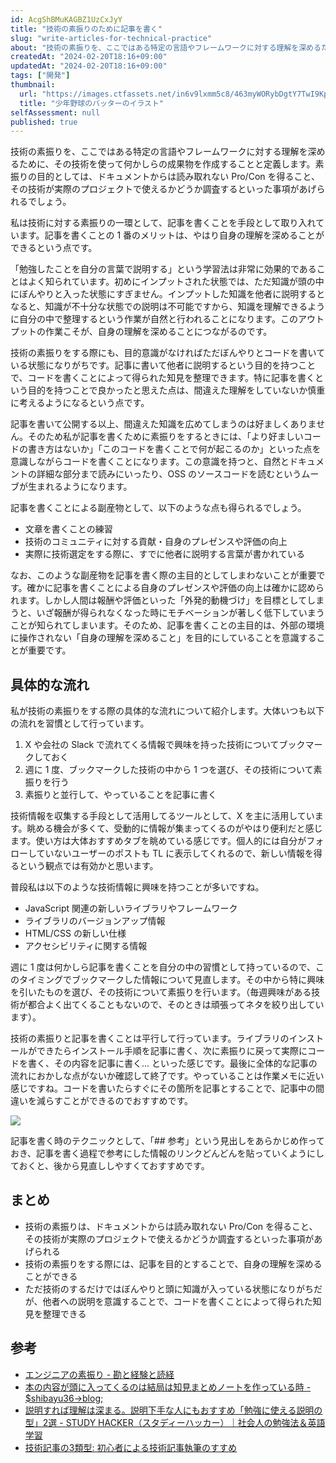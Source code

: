 ```yaml
---
id: AcgShBMuKAGBZ1UzCxJyY
title: "技術の素振りのために記事を書く"
slug: "write-articles-for-technical-practice"
about: "技術の素振りを、ここではある特定の言語やフレームワークに対する理解を深めるために、その技術を使って何かしらの成果物を作成することと定義します。素振りの目的としては、ドキュメントからは読み取れない Pro/Con を得ること、その技術が実際のプロジェクトで使えるかどうか調査するといった事項があげられるでしょう。ただ素振りするだけではぼんやりと頭に知識が入っている状態になりがちですが、他者への説明というアウトプットを意識することで、コードを書くことによって得られた知見を整理できるようになります。"
createdAt: "2024-02-20T18:16+09:00"
updatedAt: "2024-02-20T18:16+09:00"
tags: ["開発"]
thumbnail:
  url: "https://images.ctfassets.net/in6v9lxmm5c8/463myWORybDgtY7TwI9Kpo/3faf8b9c367bedc799adbe00de227dac/baseball_batter_boy_14672.png"
  title: "少年野球のバッターのイラスト"
selfAssessment: null
published: true
---
```

技術の素振りを、ここではある特定の言語やフレームワークに対する理解を深めるために、その技術を使って何かしらの成果物を作成することと定義します。素振りの目的としては、ドキュメントからは読み取れない Pro/Con を得ること、その技術が実際のプロジェクトで使えるかどうか調査するといった事項があげられるでしょう。

私は技術に対する素振りの一環として、記事を書くことを手段として取り入れています。記事を書くことの 1 番のメリットは、やはり自身の理解を深めることができるという点です。

「勉強したことを自分の言葉で説明する」という学習法は非常に効果的であることはよく知られています。初めにインプットされた状態では、ただ知識が頭の中にぼんやりと入った状態にすぎません。インプットした知識を他者に説明するとなると、知識が不十分な状態での説明は不可能ですから、知識を理解できるように自分の中で整理するという作業が自然と行われることになります。このアウトプットの作業こそが、自身の理解を深めることにつながるのです。

技術の素振りをする際にも、目的意識がなければただぼんやりとコードを書いている状態になりがちです。記事に書いて他者に説明するという目的を持つことで、コードを書くことによって得られた知見を整理できます。特に記事を書くという目的を持つことで良かったと思えた点は、間違えた理解をしていないか慎重に考えるようになるという点です。

記事を書いて公開する以上、間違えた知識を広めてしまうのは好ましくありません。そのため私が記事を書くために素振りをするときには、「より好ましいコードの書き方はないか」「このコードを書くことで何が起こるのか」といった点を意識しながらコードを書くことになります。この意識を持つと、自然とドキュメントの詳細な部分まで読みにいったり、OSS のソースコードを読むというムーブが生まれるようになります。

記事を書くことによる副産物として、以下のような点も得られるでしょう。

- 文章を書くことの練習
- 技術のコミュニティに対する貢献・自身のプレゼンスや評価の向上
- 実際に技術選定をする際に、すでに他者に説明する言葉が書かれている

なお、このような副産物を記事を書く際の主目的としてしまわないことが重要です。確かに記事を書くことによる自身のプレゼンスや評価の向上は確かに認められます。しかし人間は報酬や評価といった「外発的動機づけ」を目標としてしまうと、いざ報酬が得られなくなった時にモチベーションが著しく低下していまうことが知られてしまいます。そのため、記事を書くことの主目的は、外部の環境に操作されない「自身の理解を深めること」を目的にしていることを意識することが重要です。

## 具体的な流れ

私が技術の素振りをする際の具体的な流れについて紹介します。大体いつも以下の流れを習慣として行っています。

1. X や会社の Slack で流れてくる情報で興味を持った技術についてブックマークしておく
2. 週に 1 度、ブックマークした技術の中から 1 つを選び、その技術について素振りを行う
3. 素振りと並行して、やっていることを記事に書く

技術情報を収集する手段として活用してるツールとして、X を主に活用しています。眺める機会が多くて、受動的に情報が集まってくるのがやはり便利だと感じます。使い方は大体おすすめタブを眺めている感じです。個人的には自分がフォローしていないユーザーのポストも TL に表示してくれるので、新しい情報を得るという観点では有効かと思います。

普段私は以下のような技術情報に興味を持つことが多いですね。

- JavaScript 関連の新しいライブラリやフレームワーク
- ライブラリのバージョンアップ情報
- HTML/CSS の新しい仕様
- アクセシビリティに関する情報

週に 1 度は何かしら記事を書くことを自分の中の習慣として持っているので、このタイミングでブックマークした情報について見直します。その中から特に興味を引いたものを選び、その技術について素振りを行います。（毎週興味がある技術が都合よく出てくることもないので、そのときは頑張ってネタを絞り出しています）。

技術の素振りと記事を書くことは平行して行っています。ライブラリのインストールができたらインストール手順を記事に書く、次に素振りに戻って実際にコードを書く、その内容を記事に書く... といった感じです。最後に全体的な記事の流れにおかしな点がないか確認して終了です。やっていることは作業メモに近い感じですね。コードを書いたらすぐにその箇所を記事とすることで、記事中の間違いを減らすことができるのでおすすめです。

![](https://images.ctfassets.net/in6v9lxmm5c8/694RXFkHGNPiT8jbs0NRB9/3cc6e0a540756ee8c5573f3245f1c017/__________2024-02-20_19.40.25.png)

記事を書く時のテクニックとして、「## 参考」という見出しをあらかじめ作っておき、記事を書く過程で参考にした情報のリンクどんどんを貼っていくようにしておくと、後から見直ししやすくておすすめです。

## まとめ

- 技術の素振りは、ドキュメントからは読み取れない Pro/Con を得ること、その技術が実際のプロジェクトで使えるかどうか調査するといった事項があげられる
- 技術の素振りをする際には、記事を目的とすることで、自身の理解を深めることができる
- ただ技術のするだけではぼんやりと頭に知識が入っている状態になりがちだが、他者への説明を意識することで、コードを書くことによって得られた知見を整理できる

## 参考

- [エンジニアの素振り - 勘と経験と読経](https://agnozingdays.hatenablog.com/entry/2012/10/24/234450)
- [本の内容が頭に入ってくるのは結局は知見まとめノートを作っている時 - $shibayu36->blog;](https://blog.shibayu36.org/entry/2024/02/19/173000)
- [説明すれば理解は深まる。説明下手な人にもおすすめ「勉強に使える説明の型」2選 - STUDY HACKER（スタディーハッカー）｜社会人の勉強法＆英語学習](https://studyhacker.net/explain-study)
- [技術記事の3類型: 初心者による技術記事執筆のすすめ](https://zenn.dev/uhyo/articles/technical-articles)
